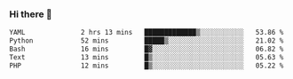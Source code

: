 ### Hi there 👋

<!--START_SECTION:waka-->

```txt
YAML              2 hrs 13 mins   █████████████▒░░░░░░░░░░░   53.86 %
Python            52 mins         █████▒░░░░░░░░░░░░░░░░░░░   21.02 %
Bash              16 mins         █▓░░░░░░░░░░░░░░░░░░░░░░░   06.82 %
Text              13 mins         █▒░░░░░░░░░░░░░░░░░░░░░░░   05.63 %
PHP               12 mins         █▒░░░░░░░░░░░░░░░░░░░░░░░   05.22 %
```

<!--END_SECTION:waka-->

<!--
**Jonas-VanHaeken/Jonas-VanHaeken** is a ✨ _special_ ✨ repository because its `README.md` (this file) appears on your GitHub profile.

Here are some ideas to get you started:

- 🔭 I’m currently working on ...
- 🌱 I’m currently learning ...
- 👯 I’m looking to collaborate on ...
- 🤔 I’m looking for help with ...
- 💬 Ask me about ...
- 📫 How to reach me: ...
- 😄 Pronouns: ...
- ⚡ Fun fact: ...
-->
